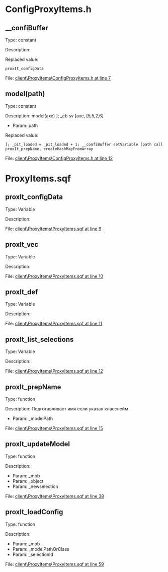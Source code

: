 # ConfigProxyItems.h

## __confiBuffer

Type: constant

Description: 


Replaced value:
```sqf
proxIt_configData
```
File: [client\ProxyItems\ConfigProxyItems.h at line 7](../../../Src/client/ProxyItems/ConfigProxyItems.h#L7)
## model(path)

Type: constant

Description: model(axe) ]; _cb sv [axe, [5,5,2,6]
- Param: path

Replaced value:
```sqf
]; _pit_loaded = _pit_loaded + 1; __confiBuffer setVariable [path call proxIt_prepName, createHashMapFromArray
```
File: [client\ProxyItems\ConfigProxyItems.h at line 12](../../../Src/client/ProxyItems/ConfigProxyItems.h#L12)
# ProxyItems.sqf

## proxIt_configData

Type: Variable

Description: 


File: [client\ProxyItems\ProxyItems.sqf at line 9](../../../Src/client/ProxyItems/ProxyItems.sqf#L9)
## proxIt_vec

Type: Variable

Description: 


File: [client\ProxyItems\ProxyItems.sqf at line 10](../../../Src/client/ProxyItems/ProxyItems.sqf#L10)
## proxIt_def

Type: Variable

Description: 


File: [client\ProxyItems\ProxyItems.sqf at line 11](../../../Src/client/ProxyItems/ProxyItems.sqf#L11)
## proxIt_list_selections

Type: Variable

Description: 


File: [client\ProxyItems\ProxyItems.sqf at line 12](../../../Src/client/ProxyItems/ProxyItems.sqf#L12)
## proxIt_prepName

Type: function

Description: Подготавливает имя если указан класснейм
- Param: _modelPath

File: [client\ProxyItems\ProxyItems.sqf at line 15](../../../Src/client/ProxyItems/ProxyItems.sqf#L15)
## proxIt_updateModel

Type: function

Description: 
- Param: _mob
- Param: _object
- Param: _newselection

File: [client\ProxyItems\ProxyItems.sqf at line 38](../../../Src/client/ProxyItems/ProxyItems.sqf#L38)
## proxIt_loadConfig

Type: function

Description: 
- Param: _mob
- Param: _modelPathOrClass
- Param: _selectionId

File: [client\ProxyItems\ProxyItems.sqf at line 59](../../../Src/client/ProxyItems/ProxyItems.sqf#L59)
